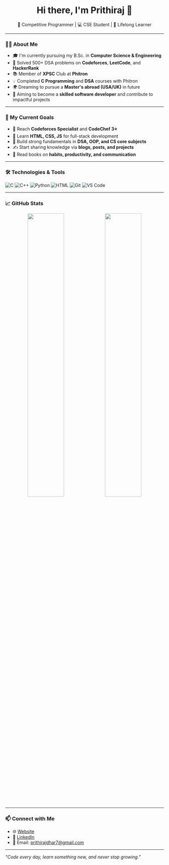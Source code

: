 <h1 align="center">Hi there, I'm Prithiraj 👋</h1>

<p align="center">
  🚀 Competitive Programmer | 💻 CSE Student | 🌱 Lifelong Learner
</p>

---

### 👨‍💻 About Me

- 🎓 I'm currently pursuing my B.Sc. in **Computer Science & Engineering**
- 🔁 Solved 500+ DSA problems on **Codeforces**, **LeetCode**, and **HackerRank**
- 📚 Member of **XPSC** Club at **Phitron**
- 💡 Completed **C Programming** and **DSA** courses with Phitron
- 🌍 Dreaming to pursue a **Master's abroad (USA/UK)** in future
- 🎯 Aiming to become a **skilled software developer** and contribute to impactful projects

---

### 🚀 My Current Goals

- 💪 Reach **Codeforces Specialist** and **CodeChef 3⭐**
- 📗 Learn **HTML, CSS, JS** for full-stack development
- 📘 Build strong fundamentals in **DSA, OOP, and CS core subjects**
- ✍️ Start sharing knowledge via **blogs, posts, and projects**
- 📖 Read books on **habits, productivity, and communication**

---

### 🛠️ Technologies & Tools

![C](https://img.shields.io/badge/-C-00599C?style=flat&logo=c)
![C++](https://img.shields.io/badge/-C++-00599C?style=flat&logo=cplusplus)
![Python](https://img.shields.io/badge/-Python-3776AB?style=flat&logo=python)
![HTML](https://img.shields.io/badge/-HTML5-E34F26?style=flat&logo=html5)
![Git](https://img.shields.io/badge/-Git-F05032?style=flat&logo=git)
![VS Code](https://img.shields.io/badge/-VS%20Code-007ACC?style=flat&logo=visual-studio-code)

---

### 📈 GitHub Stats

<p align="center">
  <img width="48%" src="https://github-readme-stats.vercel.app/api?username=Prithiraj-Dhar&show_icons=true&theme=tokyonight" />
  <img width="48%" src="https://github-readme-streak-stats.herokuapp.com/?user=Prithiraj-Dhar&theme=tokyonight"/>
</p>

---

### 📫 Connect with Me

- 🌐 [Website](https://yourwebsite.com)
- 💼 [LinkedIn](https://www.linkedin.com/in/prithiraj-dhar/)
- 📩 Email: prithirajdhar7@gmail.com

---

_“Code every day, learn something new, and never stop growing.”_
